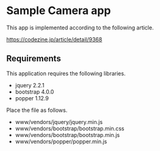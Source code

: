 # Sample Camera app

This app is implemented according to the following article.

<https://codezine.jp/article/detail/9368>

## Requirements

This application requires the following libraries.

- jquery 2.2.1
- bootstrap 4.0.0
- popper 1.12.9

Place the file as follows.

- www/vendors/jquery/jquery.min.js
- www/vendors/bootstrap/bootstrap.min.css
- www/vendors/bootstrap/bootstrap.min.js
- www/vendors/popper/popper.min.js

